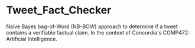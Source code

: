 # Tweet_Fact_Checker
Naive Bayes bag-of-Word (NB-BOW) approach to determine if a tweet contains a verifiable factual claim. In the context of Concordia's COMP472: Artificial Intelligence.
